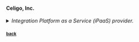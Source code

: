 #### Celigo, Inc.  
<details>
<summary><i>Integration Platform as a Service (iPaaS) provider.</i></summary>

**Edited copy**:  

![celigo-edited](..\assets\celigo\celigo-integration-edit-example.png)

**Original copy** *(as of 29 August 2019)* :

![celigo-original](..\assets\celigo\celigo-integration-page-example.png)
</details>

<sub>[**back**](../copyedits/README.md)</sub>
